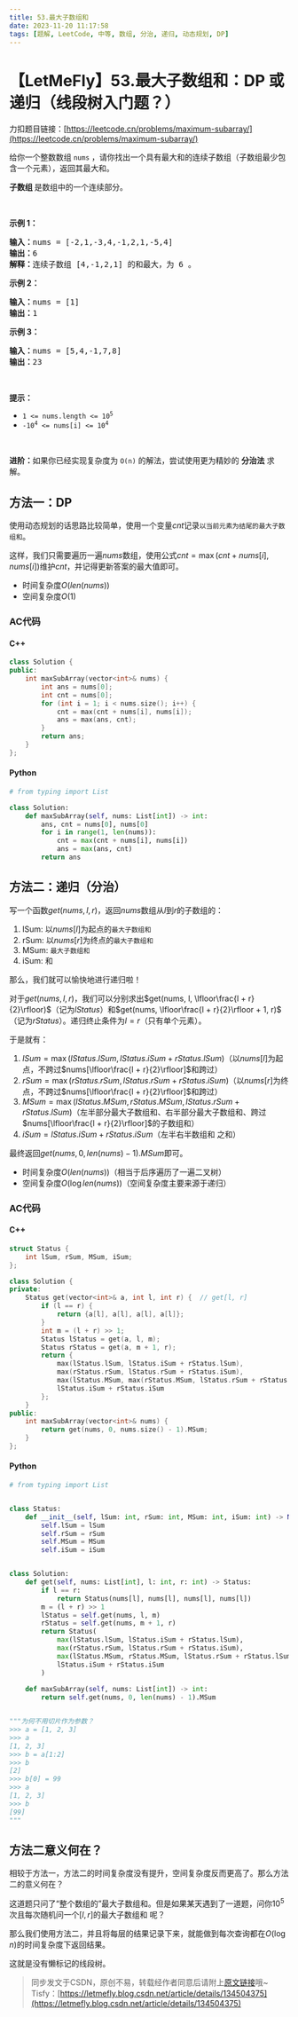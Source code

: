 ```yaml
---
title: 53.最大子数组和
date: 2023-11-20 11:17:58
tags: [题解, LeetCode, 中等, 数组, 分治, 递归, 动态规划, DP]
---
```


# 【LetMeFly】53.最大子数组和：DP 或 递归（线段树入门题？）

力扣题目链接：[https://leetcode.cn/problems/maximum-subarray/](https://leetcode.cn/problems/maximum-subarray/)

<p>给你一个整数数组 <code>nums</code> ，请你找出一个具有最大和的连续子数组（子数组最少包含一个元素），返回其最大和。</p>

<p><strong>子数组 </strong>是数组中的一个连续部分。</p>

<p>&nbsp;</p>

<p><strong>示例 1：</strong></p>

<pre>
<strong>输入：</strong>nums = [-2,1,-3,4,-1,2,1,-5,4]
<strong>输出：</strong>6
<strong>解释：</strong>连续子数组&nbsp;[4,-1,2,1] 的和最大，为&nbsp;6 。
</pre>

<p><strong>示例 2：</strong></p>

<pre>
<strong>输入：</strong>nums = [1]
<strong>输出：</strong>1
</pre>

<p><strong>示例 3：</strong></p>

<pre>
<strong>输入：</strong>nums = [5,4,-1,7,8]
<strong>输出：</strong>23
</pre>

<p>&nbsp;</p>

<p><strong>提示：</strong></p>

<ul>
	<li><code>1 &lt;= nums.length &lt;= 10<sup>5</sup></code></li>
	<li><code>-10<sup>4</sup> &lt;= nums[i] &lt;= 10<sup>4</sup></code></li>
</ul>

<p>&nbsp;</p>

<p><strong>进阶：</strong>如果你已经实现复杂度为 <code>O(n)</code> 的解法，尝试使用更为精妙的 <strong>分治法</strong> 求解。</p>


    
## 方法一：DP

使用动态规划的话思路比较简单，使用一个变量$cnt$记录```以当前元素为结尾的最大子数组和```。

这样，我们只需要遍历一遍$nums$数组，使用公式$cnt = \max(cnt + nums[i], nums[i])$维护$cnt$，并记得更新答案的最大值即可。

+ 时间复杂度$O(len(nums))$
+ 空间复杂度$O(1)$

### AC代码

#### C++

```cpp
class Solution {
public:
    int maxSubArray(vector<int>& nums) {
        int ans = nums[0];
        int cnt = nums[0];
        for (int i = 1; i < nums.size(); i++) {
            cnt = max(cnt + nums[i], nums[i]);
            ans = max(ans, cnt);
        }
        return ans;
    }
};
```

#### Python

```python
# from typing import List

class Solution:
    def maxSubArray(self, nums: List[int]) -> int:
        ans, cnt = nums[0], nums[0]
        for i in range(1, len(nums)):
            cnt = max(cnt + nums[i], nums[i])
            ans = max(ans, cnt)
        return ans
```

## 方法二：递归（分治）

写一个函数$get(nums, l, r)$，返回$nums$数组从$l$到$r$的子数组的：

1. lSum: 以$nums[l]$为起点的```最大子数组和```
2. rSum: 以$nums[r]$为终点的```最大子数组和```
3. MSum: ```最大子数组和```
4. iSum: 和

那么，我们就可以愉快地进行递归啦！

对于$get(nums, l, r)$，我们可以分别求出$get(nums, l, \lfloor\frac{l + r}{2}\rfloor)$（记为$lStatus$）和$get(nums, \lfloor\frac{l + r}{2}\rfloor + 1, r)$（记为$rStatus$）。递归终止条件为$l=r$（只有单个元素）。

于是就有：

1. $lSum = \max(lStatus.lSum, lStatus.iSum + rStatus.lSum)$（以$nums[l]$为起点，不跨过$nums[\lfloor\frac{l + r}{2}\rfloor]$和跨过）
2. $rSum = \max(rStatus.rSum, lStatus.rSum + rStatus.iSum)$（以$nums[r]$为终点，不跨过$nums[\lfloor\frac{l + r}{2}\rfloor]$和跨过）
3. $MSum = \max(lStatus.MSum, rStatus.MSum, lStatus.rSum + rStatus.lSum)$（左半部分最大子数组和、右半部分最大子数组和、跨过$nums[\lfloor\frac{l + r}{2}\rfloor]$的子数组和）
4. $iSum = lStatus.iSum + rStatus.iSum$（左半右半数组和 之和）

最终返回$get(nums, 0, len(nums) - 1).MSum$即可。

+ 时间复杂度$O(len(nums))$（相当于后序遍历了一遍二叉树）
+ 空间复杂度$O(\log len(nums))$（空间复杂度主要来源于递归）

### AC代码

#### C++

```cpp
struct Status {
    int lSum, rSum, MSum, iSum;
};

class Solution {
private:
    Status get(vector<int>& a, int l, int r) {  // get[l, r]
        if (l == r) {
            return {a[l], a[l], a[l], a[l]};
        }
        int m = (l + r) >> 1;
        Status lStatus = get(a, l, m);
        Status rStatus = get(a, m + 1, r);
        return {
            max(lStatus.lSum, lStatus.iSum + rStatus.lSum),
            max(rStatus.rSum, lStatus.rSum + rStatus.iSum),
            max(lStatus.MSum, max(rStatus.MSum, lStatus.rSum + rStatus.lSum)),
            lStatus.iSum + rStatus.iSum
        };
    }
public:
    int maxSubArray(vector<int>& nums) {
        return get(nums, 0, nums.size() - 1).MSum;
    }
};
```

#### Python

```python
# from typing import List


class Status:
    def __init__(self, lSum: int, rSum: int, MSum: int, iSum: int) -> None:
        self.lSum = lSum
        self.rSum = rSum
        self.MSum = MSum
        self.iSum = iSum


class Solution:
    def get(self, nums: List[int], l: int, r: int) -> Status:
        if l == r:
            return Status(nums[l], nums[l], nums[l], nums[l])
        m = (l + r) >> 1
        lStatus = self.get(nums, l, m)
        rStatus = self.get(nums, m + 1, r)
        return Status(
            max(lStatus.lSum, lStatus.iSum + rStatus.lSum),
            max(rStatus.rSum, lStatus.rSum + rStatus.iSum),
            max(lStatus.MSum, rStatus.MSum, lStatus.rSum + rStatus.lSum),
            lStatus.iSum + rStatus.iSum
        )
    
    def maxSubArray(self, nums: List[int]) -> int:
        return self.get(nums, 0, len(nums) - 1).MSum


"""为何不用切片作为参数？
>>> a = [1, 2, 3]
>>> a
[1, 2, 3]
>>> b = a[1:2]
>>> b
[2]
>>> b[0] = 99
>>> a
[1, 2, 3]
>>> b
[99]
"""
```

## 方法二意义何在？

相较于方法一，方法二的时间复杂度没有提升，空间复杂度反而更高了。那么方法二的意义何在？

这道题只问了“整个数组的”最大子数组和。但是如果某天遇到了一道题，问你$10^5$次且每次随机问一个$[l, r]$的最大子数组和 呢？

那么我们使用方法二，并且将每层的结果记录下来，就能做到每次查询都在$O(\log n)$的时间复杂度下返回结果。

这就是没有懒标记的线段树。

> 同步发文于CSDN，原创不易，转载经作者同意后请附上[原文链接](https://blog.letmefly.xyz/2023/11/20/LeetCode%200053.%E6%9C%80%E5%A4%A7%E5%AD%90%E6%95%B0%E7%BB%84%E5%92%8C/)哦~
> Tisfy：[https://letmefly.blog.csdn.net/article/details/134504375](https://letmefly.blog.csdn.net/article/details/134504375)
